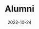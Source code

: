 ---
title: Alumni
date: 2022-10-24

type: landing

sections:
  - block: alumni
    content:
      title: Former students, post-docs and staff of RLA Lab
      user_groups:
          - Alumni
      sort_by: Params.end_date
      sort_ascending: true
    design:
      show_interests: false
      show_role: false
      show_social: true
---